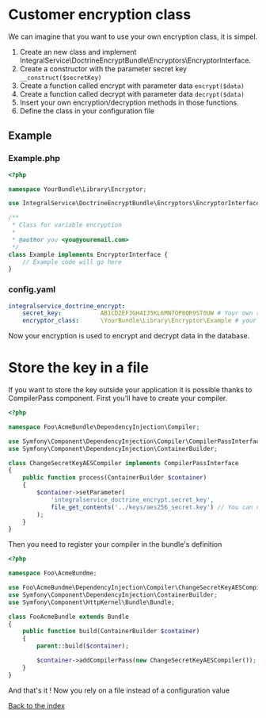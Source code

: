 # Customer encryption class

We can imagine that you want to use your own encryption class, it is simpel.

1. Create an new class and implement IntegralService\DoctrineEncryptBundle\Encryptors\EncryptorInterface.
2. Create a constructor with the parameter secret key `__construct($secretKey)`
3. Create a function called encrypt with parameter data `encrypt($data)`
4. Create a function called decrypt with parameter data `decrypt($data)`
5. Insert your own encryption/decryption methods in those functions.
6. Define the class in your configuration file

## Example

### Example.php

``` php
<?php

namespace YourBundle\Library\Encryptor;

use IntegralService\DoctrineEncryptBundle\Encryptors\EncryptorInterface;

/**
 * Class for variable encryption
 * 
 * @author you <you@youremail.com>
 */
class Example implements EncryptorInterface {
    // Example code will go here
}
```

### config.yaml

``` yaml
integralservice_doctrine_encrypt:
    secret_key:           AB1CD2EF3GH4IJ5KL6MN7OP8QR9ST0UW # Your own random 256 bit key (32 characters)
    encryptor_class:      \YourBundle\Library\Encryptor\Example # your own encryption class
```

Now your encryption is used to encrypt and decrypt data in the database.

# Store the key in a file

If you want to store the key outside your application it is possible thanks to CompilerPass component. First you'll have to create your compiler.

``` php
<?php

namespace Foo\AcmeBundle\DependencyInjection\Compiler;

use Symfony\Component\DependencyInjection\Compiler\CompilerPassInterface;
use Symfony\Component\DependencyInjection\ContainerBuilder;

class ChangeSecretKeyAESCompiler implements CompilerPassInterface
{
    public function process(ContainerBuilder $container)
    {
        $container->setParameter(
            'integralservice_doctrine_encrypt.secret_key',
            file_get_contents('../keys/aes256_secret.key') // You can choose whatever you want, you can also get the path from a parameter from config.yml
        );
    }
}

```

Then you need to register your compiler in the bundle's definition


```php
<?php

namespace Foo\AcmeBundme;

use Foo\AcmeBundme\DependencyInjection\Compiler\ChangeSecretKeyAESCompiler;
use Symfony\Component\DependencyInjection\ContainerBuilder;
use Symfony\Component\HttpKernel\Bundle\Bundle;

class FooAcmeBundle extends Bundle
{
    public function build(ContainerBuilder $container)
    {
        parent::build($container);

        $container->addCompilerPass(new ChangeSecretKeyAESCompiler());
    }
}

```

And that's it ! Now you rely on a file instead of a configuration value

[Back to the index](https://github.com/integralservice/DoctrineEncryptBundle/blob/master/Resources/doc/index.md)
